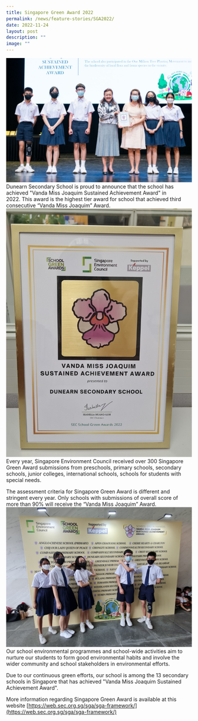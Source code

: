 ```yaml
---
title: Singapore Green Award 2022
permalink: /news/feature-stories/SGA2022/
date: 2022-11-24
layout: post
description: ""
image: ""
---
```


![](/images/MIK_2173-scaled.jpg)
Dunearn Secondary School is proud to announce that the school has achieved "Vanda Miss Joaquim Sustained Achievement Award" in 2022. This award is the highest tier award for school that achieved third consecutive “Vanda Miss Joaquim” Award. 
![](/images/20221118_174312.jpg)
Every year, Singapore Environment Council received over 300 Singapore Green Award submissions from preschools, primary schools, secondary schools, junior colleges, international schools, schools for students with special needs. 

The assessment criteria for Singapore Green Award is different and stringent every year. Only schools with submissions of overall score of more than 90% will receive the “Vanda Miss Joaquim” Award. 
![](/images/20221118_130213.jpg)
Our school environmental programmes and school-wide activities aim to nurture our students to form good environmental habits and involve the wider community and school stakeholders in environmental efforts. 

Due to our continuous green efforts, our school is among the 13 secondary schools in Singapore that has achieved "Vanda Miss Joaquim Sustained Achievement Award". 

More information regarding Singapore Green Award is available at this website [https://web.sec.org.sg/sga/sga-framework/](https://web.sec.org.sg/sga/sga-framework/)